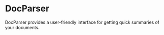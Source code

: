 # DocParser
DocParser  provides a user-friendly interface for getting quick summaries of your  documents.
